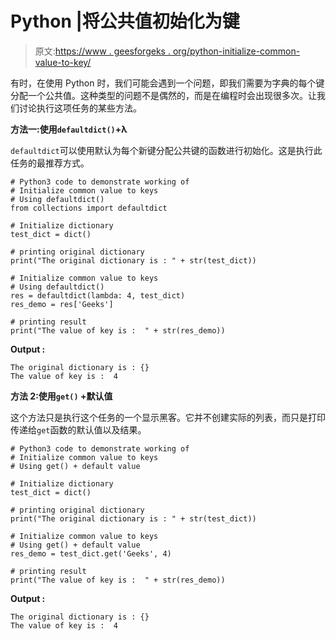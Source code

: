 # Python |将公共值初始化为键

> 原文:[https://www . geesforgeks . org/python-initialize-common-value-to-key/](https://www.geeksforgeeks.org/python-initialize-common-value-to-keys/)

有时，在使用 Python 时，我们可能会遇到一个问题，即我们需要为字典的每个键分配一个公共值。这种类型的问题不是偶然的，而是在编程时会出现很多次。让我们讨论执行这项任务的某些方法。

**方法一:使用`defaultdict()`+λ**

`defaultdict`可以使用默认为每个新键分配公共键的函数进行初始化。这是执行此任务的最推荐方式。

```
# Python3 code to demonstrate working of
# Initialize common value to keys
# Using defaultdict()
from collections import defaultdict

# Initialize dictionary
test_dict = dict()

# printing original dictionary
print("The original dictionary is : " + str(test_dict))

# Initialize common value to keys
# Using defaultdict()
res = defaultdict(lambda: 4, test_dict)
res_demo = res['Geeks']

# printing result
print("The value of key is :  " + str(res_demo))
```

**Output :**

```
The original dictionary is : {}
The value of key is :  4

```

**方法 2:使用`get()` +默认值**

这个方法只是执行这个任务的一个显示黑客。它并不创建实际的列表，而只是打印传递给`get`函数的默认值以及结果。

```
# Python3 code to demonstrate working of
# Initialize common value to keys
# Using get() + default value

# Initialize dictionary
test_dict = dict()

# printing original dictionary
print("The original dictionary is : " + str(test_dict))

# Initialize common value to keys
# Using get() + default value
res_demo = test_dict.get('Geeks', 4)

# printing result
print("The value of key is :  " + str(res_demo))
```

**Output :**

```
The original dictionary is : {}
The value of key is :  4

```